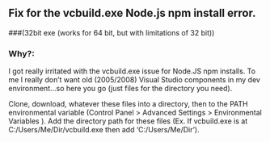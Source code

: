 ## Fix for the vcbuild.exe Node.js npm install error. 
###(32bit exe (works for 64 bit, but with limitations of 32 bit))

### Why?:
I got really irritated with the vcbuild.exe issue for Node.JS npm installs. To me I really don’t want old (2005/2008) Visual Studio components in my dev environment…so here you go (just files for the directory you need). 

Clone, download, whatever these files into a directory, then to the PATH environmental variable (Control Panel > Advanced Settings > Environmental Variables ). Add the directory path for these files (Ex. If vcbuild.exe is at C:/Users/Me/Dir/vcbuild.exe then add ‘C:/Users/Me/Dir’).

